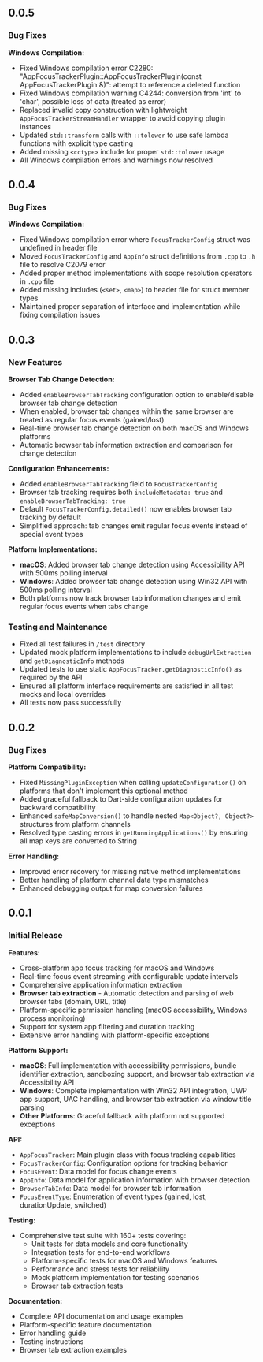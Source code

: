 ## 0.0.5

### Bug Fixes

**Windows Compilation:**
- Fixed Windows compilation error C2280: "AppFocusTrackerPlugin::AppFocusTrackerPlugin(const AppFocusTrackerPlugin &)": attempt to reference a deleted function
- Fixed Windows compilation warning C4244: conversion from 'int' to 'char', possible loss of data (treated as error)
- Replaced invalid copy construction with lightweight `AppFocusTrackerStreamHandler` wrapper to avoid copying plugin instances
- Updated `std::transform` calls with `::tolower` to use safe lambda functions with explicit type casting
- Added missing `<cctype>` include for proper `std::tolower` usage
- All Windows compilation errors and warnings now resolved

## 0.0.4

### Bug Fixes

**Windows Compilation:**
- Fixed Windows compilation error where `FocusTrackerConfig` struct was undefined in header file
- Moved `FocusTrackerConfig` and `AppInfo` struct definitions from `.cpp` to `.h` file to resolve C2079 error
- Added proper method implementations with scope resolution operators in `.cpp` file
- Added missing includes (`<set>`, `<map>`) to header file for struct member types
- Maintained proper separation of interface and implementation while fixing compilation issues

## 0.0.3

### New Features

**Browser Tab Change Detection:**
- Added `enableBrowserTabTracking` configuration option to enable/disable browser tab change detection
- When enabled, browser tab changes within the same browser are treated as regular focus events (gained/lost)
- Real-time browser tab change detection on both macOS and Windows platforms
- Automatic browser tab information extraction and comparison for change detection

**Configuration Enhancements:**
- Added `enableBrowserTabTracking` field to `FocusTrackerConfig`
- Browser tab tracking requires both `includeMetadata: true` and `enableBrowserTabTracking: true`
- Default `FocusTrackerConfig.detailed()` now enables browser tab tracking by default
- Simplified approach: tab changes emit regular focus events instead of special event types

**Platform Implementations:**
- **macOS**: Added browser tab change detection using Accessibility API with 500ms polling interval
- **Windows**: Added browser tab change detection using Win32 API with 500ms polling interval
- Both platforms now track browser tab information changes and emit regular focus events when tabs change

### Testing and Maintenance

- Fixed all test failures in `/test` directory
- Updated mock platform implementations to include `debugUrlExtraction` and `getDiagnosticInfo` methods
- Updated tests to use static `AppFocusTracker.getDiagnosticInfo()` as required by the API
- Ensured all platform interface requirements are satisfied in all test mocks and local overrides
- All tests now pass successfully

## 0.0.2

### Bug Fixes

**Platform Compatibility:**
- Fixed `MissingPluginException` when calling `updateConfiguration()` on platforms that don't implement this optional method
- Added graceful fallback to Dart-side configuration updates for backward compatibility
- Enhanced `safeMapConversion()` to handle nested `Map<Object?, Object?>` structures from platform channels
- Resolved type casting errors in `getRunningApplications()` by ensuring all map keys are converted to String

**Error Handling:**
- Improved error recovery for missing native method implementations
- Better handling of platform channel data type mismatches
- Enhanced debugging output for map conversion failures

## 0.0.1

### Initial Release

**Features:**
- Cross-platform app focus tracking for macOS and Windows
- Real-time focus event streaming with configurable update intervals
- Comprehensive application information extraction
- **Browser tab extraction** - Automatic detection and parsing of web browser tabs (domain, URL, title)
- Platform-specific permission handling (macOS accessibility, Windows process monitoring)
- Support for system app filtering and duration tracking
- Extensive error handling with platform-specific exceptions

**Platform Support:**
- **macOS**: Full implementation with accessibility permissions, bundle identifier extraction, sandboxing support, and browser tab extraction via Accessibility API
- **Windows**: Complete implementation with Win32 API integration, UWP app support, UAC handling, and browser tab extraction via window title parsing
- **Other Platforms**: Graceful fallback with platform not supported exceptions

**API:**
- `AppFocusTracker`: Main plugin class with focus tracking capabilities
- `FocusTrackerConfig`: Configuration options for tracking behavior
- `FocusEvent`: Data model for focus change events
- `AppInfo`: Data model for application information with browser detection
- `BrowserTabInfo`: Data model for browser tab information
- `FocusEventType`: Enumeration of event types (gained, lost, durationUpdate, switched)

**Testing:**
- Comprehensive test suite with 160+ tests covering:
  - Unit tests for data models and core functionality
  - Integration tests for end-to-end workflows
  - Platform-specific tests for macOS and Windows features
  - Performance and stress tests for reliability
  - Mock platform implementation for testing scenarios
  - Browser tab extraction tests

**Documentation:**
- Complete API documentation and usage examples
- Platform-specific feature documentation
- Error handling guide
- Testing instructions
- Browser tab extraction examples
